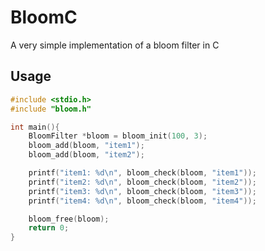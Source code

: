 # BloomC
A very simple implementation of a bloom filter in C

## Usage
```c
#include <stdio.h>
#include "bloom.h"

int main(){
    BloomFilter *bloom = bloom_init(100, 3);
    bloom_add(bloom, "item1");
    bloom_add(bloom, "item2");

    printf("item1: %d\n", bloom_check(bloom, "item1"));
    printf("item2: %d\n", bloom_check(bloom, "item2"));
    printf("item3: %d\n", bloom_check(bloom, "item3"));
    printf("item4: %d\n", bloom_check(bloom, "item4"));

    bloom_free(bloom);
    return 0;
}
```